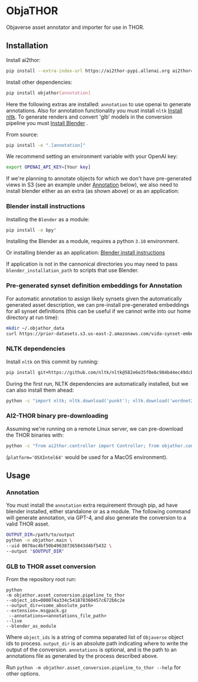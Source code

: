 # ObjaTHOR

Objaverse asset annotator and importer for use in THOR. 

## Installation

Install ai2thor:

```bash
pip install --extra-index-url https://ai2thor-pypi.allenai.org ai2thor==0+40679c517859e09c1f2a5e39b65ee7f33fcfdd48
```

Install other dependencies:

```bash
pip install objathor[annotation]
```

Here the following extras are installed: `annotation` to use openai to generate annotations. Also for annotation functionality you must install `nltk` [Install nltk](#nltk-dependencies). To generate renders and convert 'glb' models in the conversion pipeline you must [Install Blender](#blender-install-instructions) .

From source:

```bash
pip install -e ".[annotation]"
```

We recommend setting an environment variable with your OpenAI key:

```bash
export OPENAI_API_KEY=[Your key]
```

If we're planning to annotate objects for which we don't have pre-generated
views in S3 (see an example under [Annotation](#annotation) below), we also need to install blender either as an extra (as shown above) or as an application:

### Blender install instructions
Installing  the `Blender` as a module:
```bash
pip install -e bpy"
```
Installing  the Blender as a module, requires a python `3.10` environment.

Or installing blender as an application:
[Blender install instructions](https://docs.blender.org/manual/en/latest/getting_started/installing/index.html)

If application is not in the cannonical directories you may need to pass `blender_installation_path` to scripts that use Blender.

### Pre-generated synset definition embeddings for Annotation

For automatic annotation to assign likely synsets given the automatically generated asset description, we can
pre-install pre-generated embeddings for all synset definitions (this can be useful if we cannot write into our home
directory at run time):

```bash
mkdir ~/.objathor_data
curl https://prior-datasets.s3.us-east-2.amazonaws.com/vida-synset-embeddings/synset_definition_embeddings_single.pkl.gz -o ~/.objathor_data/synset_definition_embeddings_single.pkl.gz
```

### NLTK dependencies

Install `nltk` on this commit by running:

```bash
pip install git+https://github.com/nltk/nltk@582e6e35f0e6c984b44ec49dcb8846d9c011d0a8
```

During the first run, NLTK dependencies are automatically installed, but we can also install them ahead:

```bash
python -c "import nltk; nltk.download('punkt'); nltk.download('wordnet2022'); nltk.download('brown'); nltk.download('averaged_perceptron_tagger')"
```


### AI2-THOR binary pre-downloading

Assuming we're running on a remote Linux server, we can pre-download the THOR binaries with:

```bash
python -c "from ai2thor.controller import Controller; from objathor.constants import THOR_COMMIT_ID; c=Controller(download_only=True, platform='CloudRendering', commit_id=THOR_COMMIT_ID)"
```

(`platform='OSXIntel64'` would be used for a MacOS environment).

## Usage

### Annotation

You must install the `annotation` extra requirement through pip, ad have blender installed,
either standalone or as a module. The following command will generate annotation, via GPT-4,
and also generate the conversion to a valid THOR asset.

```bash
OUTPUT_DIR=/path/to/output
python -m objathor.main \
--uid 0070ac4bf50b496387365843d4bf5432 \
--output "$OUTPUT_DIR"
```

### GLB to THOR asset conversion

From the repository root run:

```
python 
-m objathor.asset_conversion.pipeline_to_thor 
--object_ids=000074a334c541878360457c672b6c2e 
--output_dir=<some_absolute_path>
--extension=.msgpack.gz
 --annotations=<annotations_file_path> 
--live 
--blender_as_module
```

Where `object_ids` is a string of comma separated list of `Objaverse` object ids to process.
`output_dir` is an absolute path indicating where to write the output of the conversion.
`annotations` is optional, and is the path to an annotations file as generated by the process described above.

Run `python -m objathor.asset_conversion.pipeline_to_thor --help` for other options. 
